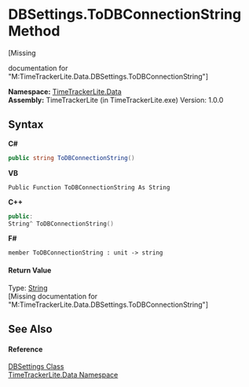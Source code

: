 # DBSettings.ToDBConnectionString Method 
 

\[Missing <summary> documentation for "M:TimeTrackerLite.Data.DBSettings.ToDBConnectionString"\]

**Namespace:**&nbsp;<a href="ab3f657c-6df0-d665-b9bf-c166a389ec06">TimeTrackerLite.Data</a><br />**Assembly:**&nbsp;TimeTrackerLite (in TimeTrackerLite.exe) Version: 1.0.0

## Syntax

**C#**<br />
``` C#
public string ToDBConnectionString()
```

**VB**<br />
``` VB
Public Function ToDBConnectionString As String
```

**C++**<br />
``` C++
public:
String^ ToDBConnectionString()
```

**F#**<br />
``` F#
member ToDBConnectionString : unit -> string 

```


#### Return Value
Type: <a href="http://msdn2.microsoft.com/en-us/library/s1wwdcbf" target="_blank">String</a><br />\[Missing <returns> documentation for "M:TimeTrackerLite.Data.DBSettings.ToDBConnectionString"\]

## See Also


#### Reference
<a href="05da7135-f4b0-1ba0-42f4-3e9b1cc914fa">DBSettings Class</a><br /><a href="ab3f657c-6df0-d665-b9bf-c166a389ec06">TimeTrackerLite.Data Namespace</a><br />